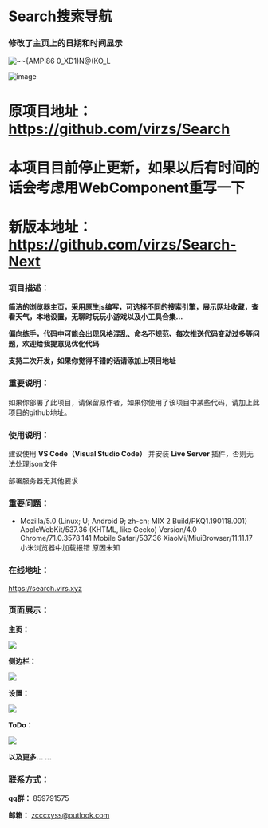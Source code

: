 # Search搜索导航

### 修改了主页上的日期和时间显示
![~~{AMPI86 0_XD1)N@(KO_L](https://user-images.githubusercontent.com/39250628/209522547-b8b2f7d4-7ba6-4cc7-bb7a-d58d8df65707.png)

![image](https://user-images.githubusercontent.com/39250628/209523243-6c05e1ce-9964-4cfe-8af9-68e8aa68e6ce.png)

# **原项目地址：https://github.com/virzs/Search**
# **本项目目前停止更新，如果以后有时间的话会考虑用WebComponent重写一下**
# **新版本地址：https://github.com/virzs/Search-Next**

### 项目描述：

**简洁的浏览器主页，采用原生js编写，可选择不同的搜索引擎，展示网址收藏，查看天气，本地设置，无聊时玩玩小游戏以及小工具合集...**

**偏向练手，代码中可能会出现风格混乱、命名不规范、每次推送代码变动过多等问题，欢迎给我提意见优化代码**

**支持二次开发，如果你觉得不错的话请添加上项目地址**

### 重要说明：

如果你部署了此项目，请保留原作者，如果你使用了该项目中某些代码，请加上此项目的github地址。

### 使用说明：

建议使用 **VS Code（Visual Studio Code）** 并安装 **Live Server** 插件，否则无法处理json文件

部署服务器无其他要求

### 重要问题：

- Mozilla/5.0 (Linux; U; Android 9; zh-cn; MIX 2 Build/PKQ1.190118.001) AppleWebKit/537.36 (KHTML, like Gecko) Version/4.0 Chrome/71.0.3578.141 Mobile Safari/537.36 XiaoMi/MiuiBrowser/11.11.17
  小米浏览器中加载报错
  原因未知

### 在线地址：

https://search.virs.xyz

### 页面展示：

**主页：**

![](http://imgs.virs.xyz/新拟态主页.png)

**侧边栏：**

![](http://imgs.virs.xyz/新拟态侧边栏.png)

**设置：**

![](http://imgs.virs.xyz/新拟态待办.png)

**ToDo：**

![](http://imgs.virs.xyz/新拟态ToDo.png)

**以及更多... ...**

### 联系方式：

**qq群：** 859791575

**邮箱：** zcccxyss@outlook.com

